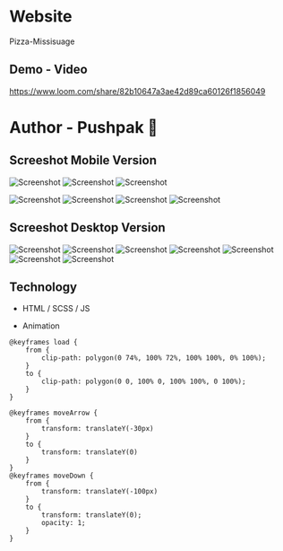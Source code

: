 
# Website

Pizza-Missisuage


## Demo - Video

https://www.loom.com/share/82b10647a3ae42d89ca60126f1856049


# Author - Pushpak 👋


## Screeshot Mobile Version


![Screenshot](./readme-image/mobile/Screenshot%202022-12-15%20at%2011.57.16%20AM.png)
![Screenshot](./readme-image/mobile/Screenshot%202022-12-15%20at%2011.57.19%20AM.png)
![Screenshot](./readme-image/mobile/Screenshot%202022-12-15%20at%2011.57.24%20AM.png)

![Screenshot](./readme-image/mobile/Screenshot%202022-12-15%20at%2011.57.32%20AM.png)
![Screenshot](./readme-image/mobile/Screenshot%202022-12-15%20at%2011.57.37%20AM.png)
![Screenshot](./readme-image/mobile/Screenshot%202022-12-15%20at%2011.57.40%20AM.png)
![Screenshot](./readme-image/mobile/Screenshot%202022-12-15%20at%2011.57.42%20AM.png)



## Screeshot Desktop Version

![Screenshot](./readme-image/desktop/Screenshot%202022-12-15%20at%2011.49.38%20AM.png)
![Screenshot](./readme-image/desktop/Screenshot%202022-12-15%20at%2011.49.46%20AM.png)
![Screenshot](./readme-image/desktop/Screenshot%202022-12-15%20at%2011.49.52%20AM.png)
![Screenshot](./readme-image/desktop/Screenshot%202022-12-15%20at%2011.49.55%20AM.png)
![Screenshot](./readme-image/desktop/Screenshot%202022-12-15%20at%2011.49.59%20AM.png)
![Screenshot](./readme-image/desktop/Screenshot%202022-12-15%20at%2011.50.04%20AM.png)
![Screenshot](./readme-image/desktop/Screenshot%202022-12-15%20at%2011.50.06%20AM.png)



## Technology

- HTML / SCSS / JS

- Animation 

```
@keyframes load {
    from {
        clip-path: polygon(0 74%, 100% 72%, 100% 100%, 0% 100%);
    }
    to {
        clip-path: polygon(0 0, 100% 0, 100% 100%, 0 100%);
    }
}

@keyframes moveArrow {
    from {
        transform: translateY(-30px)
    }
    to {
        transform: translateY(0)
    }
}
@keyframes moveDown {
    from {
        transform: translateY(-100px)
    }
    to {
        transform: translateY(0);
        opacity: 1;
    }
}
```

